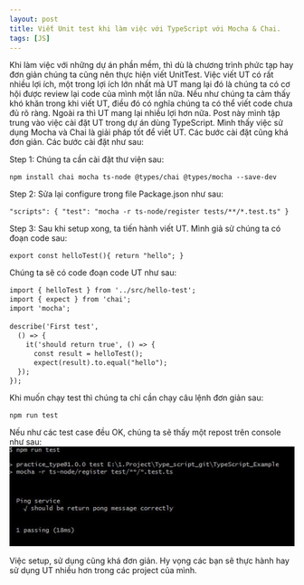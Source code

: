 ```yaml
---
layout: post
title: Viết Unit test khi làm việc với TypeScript với Mocha & Chai.
tags: [JS]
---
```


Khi làm việc với những dự án phần mềm, thì dù là chương trình phức tạp hay đơn giản chúng ta cũng nên thực hiện viết UnitTest.
Việc viết UT có rất nhiều lợi ích, một trong lợi ích lớn nhất mà UT mang lại đó là chúng ta có cơ hội được review lại code của mình một lần nữa.
Nếu như chúng ta cảm thấy khó khăn trong khi viết UT, điều đó có nghĩa chúng ta có thể viết code chưa đủ rõ ràng. Ngoài ra thì UT mang lại nhiều lợi hơn nữa. Post này mình tập trung vào việc cài đặt UT
trong dự án dùng TypeScript. Mình thấy việc sử dụng Mocha  và Chai là giải pháp tốt để viết UT. Các bước cài đặt cũng khá đơn giản.
Các bước cài đặt như sau: 

Step 1: Chúng ta cần cài đặt thư viện sau: 
~~~~
npm install chai mocha ts-node @types/chai @types/mocha --save-dev
~~~~

Step 2: Sửa lại configure trong file Package.json như sau:
~~~~
"scripts": { "test": "mocha -r ts-node/register tests/**/*.test.ts" }
~~~~

Step 3: Sau khi setup xong, ta tiến hành viết UT. Mình giả sử chúng ta có đoạn code sau:
~~~~
export const helloTest(){ return "hello"; }
~~~~

Chúng ta sẽ có code đoạn code UT như sau: 
~~~~
import { helloTest } from '../src/hello-test';
import { expect } from 'chai';
import 'mocha';

describe('First test', 
  () => { 
    it('should return true', () => { 
      const result = helloTest();
      expect(result).to.equal("hello"); 
  }); 
});
~~~~

Khi muốn chạy test thì chúng ta chỉ cần chạy câu lệnh đơn giản sau:
~~~~
npm run test
~~~~
Nếu như các test case đều OK, chúng ta sẽ thấy một repost trên console như sau:
![UT Mocha](/img/UT.JPG "UT Mocha chai")

Việc setup, sử dụng cũng khá đơn giản. Hy vọng các bạn sẽ thực hành hay sử dụng UT nhiều hơn trong các project của mình.
